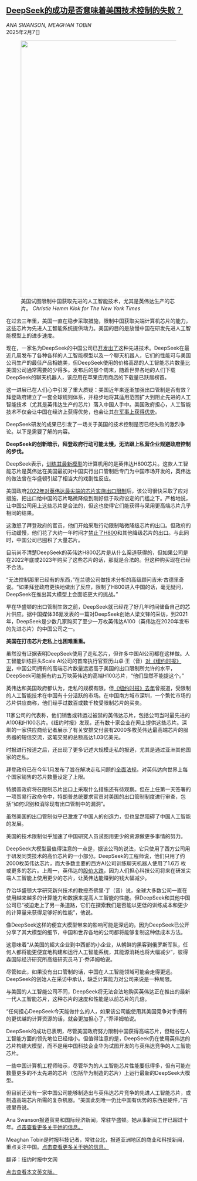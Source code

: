 <!--1738894022000-->
[DeepSeek的成功是否意味着美国技术控制的失败？](https://cn.nytimes.com/technology/20250207/deepseek-china-us-chip-controls/)
------

<address>ANA SWANSON, MEAGHAN TOBIN</address><time pudate="2025-02-07 10:00:49" datetime="2025-02-07 10:00:49">2025年2月7日</time><figure><img src="https://images.weserv.nl/?url=static01.nyt.com/images/2025/01/28/multimedia/28dc-chips-wgvk/28dc-chips-wgvk-master1050.jpg" width="1050" height="700"><figcaption>美国试图限制中国获取先进的人工智能技术，尤其是英伟达生产的芯片。 <cite>Christie Hemm Klok for The New York Times</cite></figcaption></figure><section><p>在过去三年里，美国一直在稳步采取措施，限制中国获取尖端计算机芯片的能力，这些芯片为先进人工智能系统提供动力。美国的目的是放慢中国在研发先进人工智能模型上的进步速度。</p><p>现在，一家名为DeepSeek的中国公司已<a href="https://cn.nytimes.com/china/20250205/deepseek-china-ai-censorship/">开发出了</a>这种先进技术。DeepSeek在最近几周发布了各种各样的人工智能模型以及一个聊天机器人，它们的性能可与美国公司生产的最佳产品相媲美，但DeepSeek使用的价格高昂的人工智能芯片数量比美国公司通常需要的少得多。发布后的那个周末，随着世界各地的人们下载DeepSeek的聊天机器人，该应用在苹果应用商店的下载量已跃居榜首。</p><p>这一进展已在人们心中引发了重大质疑：美国近年来逐渐加强出口管制是否有效？拜登政府建立了一套全球规则体系，并稳步地将其适用范围扩大到阻止先进的人工智能技术（尤其是英伟达生产的芯片）落入中国人手中。美国政府担心，人工智能技术不仅会让中国在经济上获得优势，也会让其<a href="https://www.nytimes.com/2024/08/04/technology/china-ai-microchips-takeaways.html">在军事上获得优势</a>。</p><p>DeepSeek研发的成果已引发了一场关于美国的技术控制是否已经失败的激烈争论。以下是需要了解的内容。</p><p><b>DeepSeek的创新暗示，拜登政府行动可能太慢，无法跟上私营企业规避政府控制的步伐。</b></p><p>DeepSeek表示，<a rel="noopener noreferrer" target="_blank" href="https://arxiv.org/abs/2412.19437">训练其最新模型</a>的计算机用的是英伟达H800芯片。这款人工智能芯片是英伟达在美国最初对中国实行出口管制后专门为中国市场开发的，英伟达的做法曾在华盛顿引起了相当大的戏剧性反应。</p><p>美国政府<a href="https://cn.nytimes.com/usa/20221008/biden-chip-technology/">2022年对英伟达最尖端的芯片实施出口限制</a>后，该公司很快采取了应对措施，把出口给中国的芯片略微降级到刚好低于政府设定的门槛之下。严格地说，让中国公司用上这些芯片是合法的，但这也使得它们能获得与采用更高端芯片几乎相同的结果。</p><p>这激怒了拜登政府的官员，他们开始采取行动限制略微降级芯片的出口。但政府的行动缓慢，他们花了大约一年时间才<a href="https://cn.nytimes.com/technology/20231019/ai-chips-china-restrictions/">禁止了H800</a>和其他降级芯片的出口。与此同时，中国公司已囤积了大量芯片。</p><p>目前尚不清楚DeepSeek的英伟达H800芯片是从什么渠道获得的，但如果公司是在2022年底或2023年购买了这些芯片的话，那就是合法的。但这种购买现在已经不合法。</p><p>“无法控制那里已经有的东西，”在兰德公司做技术分析的高级顾问吉米·古德里奇说。“如果拜登政府更快地做出了反应，限制了H800进入中国的话，毫无疑问，DeepSeek在推出其大模型上会面临更大的挑战。”</p><p>早在华盛顿的出口管制生效之前，DeepSeek就已经花了好几年时间储备自己的芯片供应。据中国媒体36氪发表的一篇对DeepSeek创始人梁文锋的采访，到2021年，DeepSeek是少数几家购买了至少一万枚英伟达A100（英伟达在2020年发布的先进芯片）的中国公司之一。</p><p><b>美国在打击芯片走私上也困难重重。</b></p><p>虽然没有证据表明DeepSeek使用了走私芯片，但许多中国AI公司都在这样做。人工智能训练巨头Scale AI公司的首席执行官亚历山卓·王（音）<a href="https://www.nytimes.com/2025/01/24/business/dealbook/debanking-davos-trump-bofa-moynihan.html">对《纽约时报》说</a>，中国公司拥有的高端芯片数量远远高于美国的出口限制所允许的水平，DeepSeek可能拥有约五万块英伟达的高端H100芯片，“他们显然不能提这个。”</p><p>英伟达和美国政府都认为，走私的规模有限。但<a href="https://cn.nytimes.com/technology/20240805/china-ai-microchips/">《纽约时报》去年</a>曾报道，受限制的人工智能技术在中国有十分活跃的市场。在中国南方城市深圳，一个繁忙市场的芯片供应商称，他们经手过数百或数千枚受限制芯片的买卖。</p><p>11家公司的代表称，他们销售或转运过被禁的英伟达芯片，包括公司当时最先进的A100和H100芯片。《纽约时报》发现，还有数十家企业在网上提供这些芯片。深圳的一家供应商给记者展示了有关安排交付装有2000多枚英伟达最高端芯片的服务器的短信交流，这笔交易的总额高达1.03亿美元。</p><p>时报进行报道之后，还出现了更多记述大规模走私的报道，尤其是通过亚洲其他国家的走私。</p><p>拜登政府已在今年1月发布了旨在解决走私问题的<a href="https://www.nytimes.com/2025/01/13/us/politics/biden-administration-rules-artificial-intelligence.html">全面法规</a>，对英伟达向世界上每个国家销售的芯片数量设定了上限。</p><p>特朗普政府将在限制芯片出口上采取什么措施还有待观察。但在上任第一天签署的一项贸易行政命令中，特朗普总统要求官员对美国的出口管制制度进行审查，包括“如何识别和消除现有出口管制中的漏洞”。</p><p>虽然美国的出口管制似乎已激发了中国人的创造力，但也显然阻碍了中国人工智能的发展。</p><p>美国的技术限制似乎加速了中国研究人员试图用更少的资源做更多事情的努力。</p><p>DeepSeek大模型最值得注意的一点是，据该公司的说法，它只使用了西方公司用于研发同类技术的高价芯片的一小部分。DeepSeek的工程师说，他们只用了约2000枚英伟达芯片，而大多数主要的西方AI公司训练聊天机器人使用了1.6万 枚或更多的芯片。上周一，英伟达的<a href="https://www.nytimes.com/2025/01/27/business/deepseek-nvidia-ai-chips.html">股价大跌</a>，因为人们担心科技公司将来在研发尖端人工智能上使用更少的芯片，让英伟达能赚到的钱大幅减少。</p><p>乔治华盛顿大学研究新兴技术的教授杰佛里·丁（音）说，全球大多数公司一直在使用越来越多的计算能力和数据来提高人工智能的性能。但DeepSeek和其他中国公司已“被迫走上了另一条道路，它们在探索我们是否能以更低的训练成本和更少的计算量来获得足够好的性能”，他说。</p><p>像DeepSeek这样的便宜大模型带来的影响可能是深远的。因为DeepSeek已公开分享了其大模型的细节，中国和世界各地的公司都将能够复制这种低成本方法。</p><p>这意味着“从美国的超大企业到中西部的小企业，从朝鲜的黑客到俄罗斯军队，任何人都将能更便宜地构建和运行人工智能系统，其能源消耗也将大幅减少”，彼得森国际经济研究所高级研究员马丁·乔泽姆帕说。</p><p>尽管如此，如果没有出口管制的话，中国在人工智能领域可能会走得更远。DeepSeek的创始人在采访中承认，缺乏计算能力对公司来说是一种局限。</p><p>与美国的人工智能公司不同，DeepSeek将无法合法地购买英伟达正在推出的最新一代人工智能芯片，这种芯片的速度和性能是以前芯片的几倍。</p><p>“任何担心DeepSeek今天能做什么的人，如果该公司能使用其美国竞争对手拥有的更优越的计算资源的话，就会更加担心了，”乔泽姆帕说。</p><p>DeepSeek的成功已表明，尽管美国政府努力限制中国获得高端芯片，但硅谷在人工智能方面的领先地位已经缩小。但值得注意的是，DeepSeek仍在使用英伟达的芯片构建大模型，而不是用中国科技企业华为试图开发的与英伟达竞争的人工智能芯片。</p><p>一些中国计算机工程师暗示，尽管华为的人工智能芯片性能要低得多，但有可能在数量更多的不太先进的芯片（包括华为制造的芯片）上运行最新的DeepSeek大模型。</p><p>但目前还没有一家中国公司能够制造出与英伟达芯片竞争的先进人工智能芯片，或制造高端芯片所需的复杂机器。“美国此刻唯一仍比中国有优势的东西是硬件，”古德里奇说。</p></section><footer><p>Ana Swanson报道贸易和国际经济新闻，常驻华盛顿。她从事新闻工作已超过十年。<a rel="nofollow" target="_blank" href="https://www.nytimes.com/by/ana-swanson?action=click&pgtype=Article&state=default&variant=1_link&block=storyline_reporter_bio_recirc">点击查看更多关于她的信息。</a></p><p>Meaghan Tobin是时报科技记者，常驻台北，报道亚洲地区的商业和科技新闻，重点关注中国。<a rel="nofollow" target="_blank" href="https://www.nytimes.com/by/meaghan-tobin">点击查看更多关于她的信息。</a></p><p>翻译：纽约时报中文网</p><a rel="nofollow" target="_blank" href="https://www.nytimes.com/2025/01/28/business/economy/deepseek-china-us-chip-controls.html">点击查看本文英文版。</a></footer>
